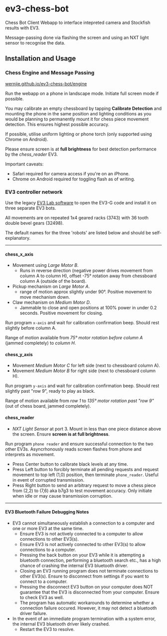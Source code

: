 # ev3-chess-bot

Chess Bot Client Webapp to interface intepreted camera and Stockfish results with EV3.

Message-passing done via flashing the screen and using an NXT light sensor to recognise the data.

## Installation and Usage

### Chess Engine and Message Passing

[wernjie.github.io/ev3-chess-bot/engine](https://wernjie.github.io/ev3-chess-bot/engine/)

Run the webapp on a phone in landscape mode. Initiate full screen mode if possible.

You may calibrate an empty chessboard by tapping **Calibrate Detection** and mounting the phone in the
same position and lighting conditions as you would be planning to permanently mount it for chess
piece movement detection. This ensures highest possible accuracy.

If possible, utilise uniform lighting or phone torch (only supported using Chrome on Android).

Please ensure screen is at **full brightness** for best detection performance by the *chess_reader* EV3.

Important caveats:
- Safari required for camera access if you're on an iPhone.
- Chrome on Android required for toggling flash as of writing.

### EV3 controller network

Use the legacy [EV3 Lab software](https://education.lego.com/en-us/downloads/retiredproducts/mindstorms-ev3-lab/software) to open the EV3-G code and install it on three separate EV3 bots.

All movements are on repeated 1x4 geared racks (3743) with 36 tooth double bevel gears (32498).

The default names for the three 'robots' are listed below and should be self-explanatory.

---
#### chess_x_axis

- Movement using *Large Motor B*.
    - Runs in reverse direction (negative power drives movement from column A to column H), offset -75° rotation away from chessboard column A (outside of the board).
- Pickup mechanism on *Large Motor A*.
    - range of motion approx slightly under 90°. Positive movement to move mechanism down.
- Claw mechanism on *Medium Motor D*.
    - Jammable to close and open positions at 100% power in under 0.2 seconds. Positive movement for closing.

Run program `x-axis` and wait for calibration confirmation beep. Should rest slightly before column A.

Range of motion available from *75° motor rotation before column A* (jammed completely) to *column H*.

#### chess_y_axis

- Movement *Medium Motor C* for left side (next to chessboard column A).
- Movement *Medium Motor B* for right side (next to chessboard column H).

Run program `y-axis` and wait for calibration confirmation beep. Should rest slightly past "row 9", ready to play as black.

Range of motion available from *row 1* to *135° motor rotation past "row 9"* (out of chess board, jammed completely).

#### chess_reader

- *NXT Light Sensor* at port 3. Mount in less than one piece distance above the screen. Ensure **screen is at full brightness**.

Run program `phone reader` and ensure successful connection to the two other EV3s. Asyncrhonously reads screen flashes from phone and interprets as movement.

- Press Center button to calibrate black levels at any time.
- Press Left button to forcibly terminate all pending requests and request movement to top left (1,0) position, then terminate `phone_reader`. Useful in event of corrupted transmission.
- Press Right button to send an arbitrary request to move a chess piece from (2,2) to (7,6) aka b7g3 to test movement accuracy. Only initiate when idle or may cause transmission corruption.
---

#### EV3 Bluetooth Failure Debugging Notes
- EV3 cannot simultaneously establish a connection to a computer and one or more EV3 at the same time.
    - Ensure EV3 is not actively connected to a computer to allow connections to other EV3(s).
    - Ensure EV3 is not actively connected to other EV3(s) to allow connections to a computer.
    - Pressing the back button on your EV3 while it is attempting a bluetooth connection, performing a bluetooth search etc., has a high chance of crashing the internal EV3 bluetooth driver.
    - Closing an EV3 running program does not terminate connections to other EV3(s). Ensure to disconnect from settings if you want to connect to a computer.
    - Pressing the disconnect EV3 button on your computer does NOT guarantee that the EV3 is disconnected from your computer. Ensure to check EV3 as well.
    - The program has automatic workarounds to determine whether a connection failure occured. However, it may not detect a bluetooth driver failure.
- In the event of an immediate program termination with a system error, the internal EV3 bluetooth driver likely crashed.
    - Restart the EV3 to resolve.
